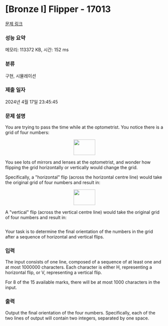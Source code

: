 # [Bronze I] Flipper - 17013 

[문제 링크](https://www.acmicpc.net/problem/17013) 

### 성능 요약

메모리: 113372 KB, 시간: 152 ms

### 분류

구현, 시뮬레이션

### 제출 일자

2024년 4월 17일 23:45:45

### 문제 설명

<p>You are trying to pass the time while at the optometrist. You notice there is a grid of four numbers:</p>

<p style="text-align: center;"><img alt="" src="https://onlinejudgeimages.s3-ap-northeast-1.amazonaws.com/problem/17013/1.svg" style="width: 69px; height: 50px;"></p>

<p>You see lots of mirrors and lenses at the optometrist, and wonder how flipping the grid horizontally or vertically would change the grid.</p>

<p>Specifically, a "horizontal" flip (across the horizontal centre line) would take the original grid of four numbers and result in:</p>

<p style="text-align: center;"><img alt="" src="https://onlinejudgeimages.s3-ap-northeast-1.amazonaws.com/problem/17013/2.svg" style="width: 69px; height: 50px;"></p>

<p>A "vertical" flip (across the vertical centre line) would take the original grid of four numbers and result in:</p>

<p style="text-align: center;"><img alt="" src="https://onlinejudgeimages.s3-ap-northeast-1.amazonaws.com/problem/17013/3.svg"></p>

<p>Your task is to determine the final orientation of the numbers in the grid after a sequence of horizontal and vertical flips.</p>

### 입력 

 <p>The input consists of one line, composed of a sequence of at least one and at most 1000000 characters. Each character is either H, representing a horizontal flip, or V, representing a vertical flip.</p>

<p>For 8 of the 15 available marks, there will be at most 1000 characters in the input.</p>

### 출력 

 <p>Output the final orientation of the four numbers. Specifically, each of the two lines of output will contain two integers, separated by one space.</p>

